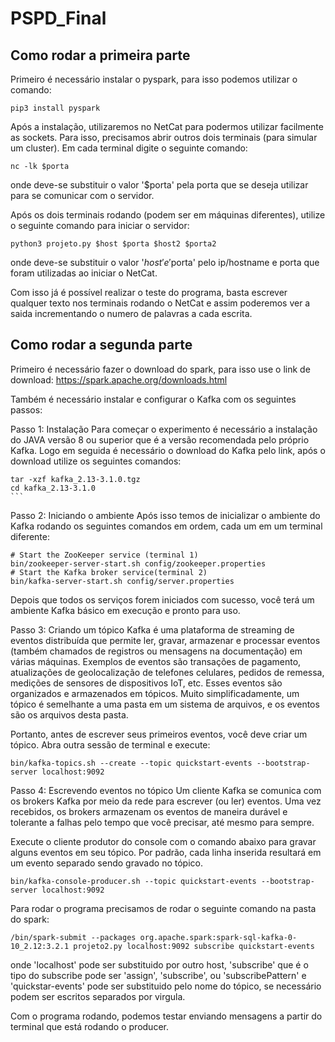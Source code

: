 # PSPD_Final

## Como rodar a primeira parte
Primeiro é necessário instalar o pyspark, para isso podemos utilizar o comando:
```
pip3 install pyspark
```
Após a instalação, utilizaremos no NetCat para podermos utilizar facilmente as sockets.
Para isso, precisamos abrir outros dois terminais (para simular um cluster). Em cada terminal digite o seguinte comando:
```
nc -lk $porta
```
onde deve-se substituir o valor '$porta' pela porta que se deseja utilizar para se comunicar com o servidor.

Após os dois terminais rodando (podem ser em máquinas diferentes), utilize o seguinte comando para iniciar o servidor:
```
python3 projeto.py $host $porta $host2 $porta2
```
onde deve-se substituir o valor '$host' e '$porta' pelo ip/hostname e porta que foram utilizadas ao iniciar o NetCat.

Com isso já é possível realizar o teste do programa, basta escrever qualquer texto nos terminais rodando o NetCat e assim poderemos ver a saida incrementando o numero de palavras a cada escrita.

## Como rodar a segunda parte
Primeiro é necessário fazer o download do spark, para isso use o link de download:
https://spark.apache.org/downloads.html

Também é necessário instalar e configurar o Kafka com os seguintes passos:

Passo 1: Instalação
	Para começar o experimento é necessário a instalação do JAVA versão 8 ou superior que é a versão recomendada pelo próprio Kafka.
	Logo em seguida é necessário o download do Kafka pelo link, após o download utilize os seguintes comandos:
	
	tar -xzf kafka_2.13-3.1.0.tgz 
	cd kafka_2.13-3.1.0
	```
Passo 2: Iniciando o ambiente
	Após isso temos de inicializar o ambiente do Kafka rodando os seguintes comandos em ordem, cada um em um terminal diferente:
```
# Start the ZooKeeper service (terminal 1)
bin/zookeeper-server-start.sh config/zookeeper.properties
# Start the Kafka broker service(terminal 2)
bin/kafka-server-start.sh config/server.properties
```

Depois que todos os serviços forem iniciados com sucesso, você terá um ambiente Kafka básico em execução e pronto para uso.

Passo 3: Criando um tópico
	Kafka é uma plataforma de streaming de eventos distribuída que permite ler, gravar, armazenar e processar eventos (também chamados de registros ou mensagens na documentação) em várias máquinas.
	Exemplos de eventos são transações de pagamento, atualizações de geolocalização de telefones celulares, pedidos de remessa, medições de sensores de dispositivos IoT, etc. Esses eventos são organizados e armazenados em tópicos. Muito simplificadamente, um tópico é semelhante a uma pasta em um sistema de arquivos, e os eventos são os arquivos desta pasta.

Portanto, antes de escrever seus primeiros eventos, você deve criar um tópico. Abra outra sessão de terminal e execute:
```
bin/kafka-topics.sh --create --topic quickstart-events --bootstrap-server localhost:9092
```
Passo 4: Escrevendo eventos no tópico
Um cliente Kafka se comunica com os brokers Kafka por meio da rede para escrever (ou ler) eventos. Uma vez recebidos, os brokers armazenam os eventos de maneira durável e tolerante a falhas pelo tempo que você precisar, até mesmo para sempre.

Execute o cliente produtor do console com o comando abaixo para gravar alguns eventos em seu tópico. Por padrão, cada linha inserida resultará em um evento separado sendo gravado no tópico.
```
bin/kafka-console-producer.sh --topic quickstart-events --bootstrap-server localhost:9092
```
Para rodar o programa precisamos de rodar o seguinte comando na pasta do spark:
```
/bin/spark-submit --packages org.apache.spark:spark-sql-kafka-0-10_2.12:3.2.1 projeto2.py localhost:9092 subscribe quickstart-events
```
onde 'localhost' pode ser substituido por outro host, 'subscribe' que é o tipo do subscribe pode ser 'assign', 'subscribe', ou 'subscribePattern' e 'quickstar-events' pode ser substituido pelo nome do tópico, se necessário podem ser escritos separados por virgula.

Com o programa rodando, podemos testar enviando mensagens a partir do terminal que está rodando o producer.
